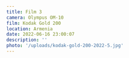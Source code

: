 ```yaml
---
title: Film 3
camera: Olympus OM-10
film: Kodak Gold 200
location: Armenia
date: 2022-06-16 23:00:07
description: ''
photo: '/uploads/kodak-gold-200-2022-5.jpg'
---
```

